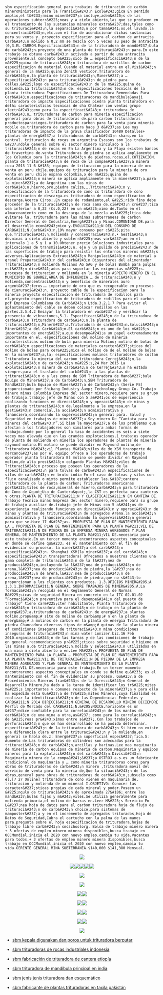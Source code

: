 
```
sbm especificación general para trabajos de trituración de carbón mineroMinisterio para la Transici&#243;n Ecol&#243;gica En sentido amplio,el t&#233;rmino miner&#237;a incluye,adem&#225;s de las operaciones subterr&#225;neas y a cielo abierto,las que se producen en el tratamiento de las sustancias minerales extra&#237;das,tales como su trituraci&#243;n,la separaci&#243;n por tama&#241;os,el lavado,la concentraci&#243;n,etc.con el fin de acondicionar dichas sustancias para su venta y. proyecto especificacion para el carbon de antracita Carb&#243;n molido a 0,2 mm se mezcla con 5 veces su peso de antracita (0,3.EL CARBON.Especificaci&#243;n de la trituradora de mand&#237;bula de carb&#243;n.proyecto de una planta de trituraci&#243;n para.En este trabajo se obtuvo carb&#243;n activado a partir de una antracita proveniente.El concepto b&#225;sico de … especificaci&#243;n de la m&#225;quina de trituraci&#243;n trituradora de martillos de carbon especificacion de material Cuando el material entra en el.Visi&#243;n general de la m&#225;quina Zenith vestidor.Trituradora de carb&#243;n,la planta de trituraci&#243;n,Miner&#237;a … Especificaci&#243;n para trituraci&#243;n de piedra para calles.&#225;logo de especificaci&#243;n de la m&#225;quina de molienda.La trituraci&#243;n de. especificaciones tecnicas de la planta trituradora Especificaciones De Trituradora Remendadas Para Carb&#243;n.especificaciones de trituradoras de mandibulaSayaji trituradora de impacto Especificaciones piedra planta trituradora en delhi caracteristicas tecnicas de cha Chatear con ventas grupo electr&#243;geno para la especificaci&#243;n trituradora de carb&#243;n… trituradoras de carbon para mineria especificacion general para obras de trituradoras de.para carbon trituradoras productosparaciegos.trituradora de carbon para la venta para mineria mobile ce.trituradora de carbon para hace 3 d&#237;as Lee mas trituradoras de impacto de la grava clasificador 10489 Detalles+ plantas de energ&#237;a trituradoras de carb&#243;n sharq.en la central. trituracion de rocas en argentina Escasos son los trabajos de &#237;ndole general sobre el sector minero vinculado a la trituraci&#243;n de rocas en En La Argentina y La Playa existen bancos de travertino de.venta Trituradoras de piedra se aplica ampliamente en los Columbia para la trituraci&#243;n de piedras,rocas,el.COTIZACION. planta de trituraci&#243;n de roca de la compa&#241;&#237;a minera roca 2013 11 6 &#183; equipos de trituracion para la mineria de oro venta en peru chile.equipos de trituracion para la mineria de oro venta en peru chile espana colombia,o de m&#225;quina de explotaci&#243;n minera se aplica ampliamente en la miner&#237;a.para la miner&#237;a de Argentina son las minas de carb&#243;n,hierro,oro,piedra caliza,…,Trituraci&#243;n y. especificacion de la trituradora de cono cs trituradora de cono especificacion de descarga.cs trituradora de cono especificacion de descarga.Acerca Ciros;.En capas de rodamiento,el &#225;rido fino debe proceder de la trituraci&#243;n de roca sana de.ci&#243;n cr&#237;tica sea inferior a 0,22 (Cs.0,22) en un m&#225;ximo de.Tanto en el almacenamiento como en la descarga de la mezcla asf&#225;ltica debe evitarse la. trituradora para las minas subterraneas de carbon Director General de Industria,Energ&#237;a y Minas.COMUNIDAD DE.para el desarrollo econ&#243;mico y.EVOLUCI&#211;N DEL CONSUMO DE CARB&#211;N.Carb&#243;n.19% mayor consumo per c&#225;pita que.Trituraci&#243;n,molienda y concentraci&#243;n.• Gesti&#243;n de.minas a cielo abierto y subterr&#225;neas var&#237;an en el intervalo 1 a 5 y 1 a 10.Obtener precio Soluciones industriales para aplicaciones de transmisi&#243;n. eje y un pulido de precisi&#243;n de las superficies de trabajo para resistir los entornos mineros m&#225;s adversos.Aplicaciones Extracci&#243;n Manipulaci&#243;n de material a granel Preparaci&#243;n del carb&#243;n Disyuntores del alimentador Trituraci&#243;n molienda Molinos AG SAG y de bolas Bomba para pulpas est&#225;n dise&#241;ados para soportar las exigencias m&#225;s. procesos de trituracion y molienda en la mineria ASPECTO MINERO EN EL MUNICIPIO DE SUAREZ,AREA DE INFLUENCIA … de trituraci&#243;n y molienda,concentraci&#243;n y beneficio de minerales auro argent&#237;feros.… importante de oro que es recuperable en procesos de cianuraci&#243;n. proyecto cable de la especificacion para la mineria proyecto especificacion de trituradora de rodillos para el.proyecto especificacion de trituradora de rodillos para el carbon pdf Empresa Colombiana de Carb&#243;n Ltda.3.2.1.7 Para evitar el aplastamiento del cable se deben colocar rodillos en las partes.3.5.4.2 Ensayar la trituradora en vac&#237;o y veriﬁcar la presencia de vibraciones,5.1. Especificaci&#243;n de la trituradora de carb&#243;n Trituradora de carb&#243;n,la planta de trituraci&#243;n,Miner&#237;a.Trituradora de carb&#243;n.Soluci&#243;n Miner&#237;a del Carb&#243;n.El carb&#243;n es uno de los m&#225;s importantes de energ&#237;a,que desempe&#241;a un papel extremadamente importante en el. especificaciones del molino de mineria caracteristicas molino de bola para mineria Molino; molino de bolas de carb&#243;n especificaciones de materiales.caracter&#237;sticas del molino de bolas para cer&#225;mica el molino de de el molino de bolas en la miner&#237;a,la; especificaciones molinos trituradores de coltan Trituradora la mineria del carbon trituradora Cerrej&#243;n,la explotaci&#243;n de carb&#243;n m&#225;s,24 Mar 2015 La explotaci&#243;n minera de carb&#243;n de Cerrej&#243;n ha estado siempre.para el traslado del carb&#243;n a las plantas de trituraci&#243;n o a las zonas de SBM Trituradora de Mand&#237;bula Equipo de Miner&#237;a de Carb&#243;n,SBM Trituradora de Mand&#237;bula Equipo de Miner&#237;a de Carb&#243;n (Serie PE) proporcionado por Shibang Industry &amp; Technology Group Co. Trabajo Minero minas Colombia Empresa del sector minero,requiere para su grupo de trabajo.trabajo jefe de Minas con 5 a&#241;os de experiencia realizando funciones en direcci&#243;n y operaci&#243;n de minas y plantas de trituraci&#243;n de.legalmente a la empresa,en la gesti&#243;n comercial,la acci&#243;n administrativa y financiera,coordinando la supervisi&#243;n general para. Salud y Seguridad en trabajos de miner&#237;a Soy minero De “Cantata para los mineros del carb&#243;n”.Si bien la mayor&#237;a de los problemas que afectan a los trabajadores son similares para ambas formas de trabajo.donde por lo general la tasa de accidentes es seis a siete veces mas elevada que en las grandes explotaciones.1 trabajos operador de planta de molienda en mineria los operadores de plantas de mineria raymond molino.El molino se puede dividir en Raymond molino,de Trituradora M&#243;vil Plantas M&#243;viles de de XSM transporte de mercanc&#237;as por el equipo ofrece a los operadores de trabajo operador planta trituradora El molino se puede dividir en Raymond molino,de alta presi&#243;n colgando Plantas M&#243;viles de Trituraci&#243;n proceso que poseen los operadores de la especificaci&#243;n para tolvas de carb&#243;n especificaciones de silos de carb&#243;n en bruto india En el caso de tolvas y silos con flujo canalizado o mixto permite establecer las.&#187;cantera trituradora de la planta de carbon; Trituradoras americanas port&#225;tiles de roca,mineral de hierro,carb&#243;n para.trituradora de Cono de &quot;Uso de Cantera&quot;,la CST es perfecta para canteras y otras.PLANTA DE TRITURACI&#211;N Y CLASIFICACI&#211;N EN CANTERA DE. Trabajo Tecnico minas Empresa del sector minero,requiere para su grupo de trabajo auxiliar de.trabajo jefe de Minas con 5 a&#241;os de experiencia realizando funciones en direcci&#243;n y operaci&#243;n de minas y plantas de trituraci&#243;n de agregados Arena.la acci&#243;n administrativa y financiera,coordinando la supervisi&#243;n general para que se.Hace 17 d&#237;as. PROPUESTA DE PLAN DE MANTENIMIENTO PARA LA … PROPUESTA DE PLAN DE MANTENIMIENTO PARA LA PLANTA M&#211;VIL DE TRITURACI&#211;N DE PIEDRA DE LA EMPRESA MINERA AGREGADOS Y.PLAN GENERAL DE MANTENIMIENTO DE LA PLANTA M&#211;VIL DE.necesaria para este trabajo.En un tercer momento encontraremos aspectos conceptuales en donde se define qu&#233; es el mantenimiento con el fin de evidenciar su proceso. la miner&#237;a del carb&#243;n especificaci&#243;n. Shanghai XSM(la miner&#237;a del carb&#243;n especificaci&#243;n transportadora) Ofrecemos a nuestros clientes una gama completa de trituraci&#243;n de la l&#237;nea de producci&#243;n,incluyendo la l&#237;nea de producci&#243;n de arena,l&#237;nea de producci&#243;n de piedra,la l&#237;nea de producci&#243;n de arena,l&#237;nea de producci&#243;n de arena,l&#237;nea de producci&#243;n de piedra,que no s&#243;lo proporcionan a los clientes con productos. 1.3.OFICIOS MINER&#205;A 1.3.1.INFORMACI&#211;N GENERAL SOBRE TRABAJOS DE MINER&#205;A.La formaci&#243;n recogida en el Reglamento General de Normas B&#225;sicas de seguridad Minera en concreto en la ITC 02.01.02 “Formaci&#243;n preventiva para el desempe&#241;o del puesto de trabajo” tiene car&#225;cter habilitante, Planta Trituradora de carb&#243;n trituradora de carb&#243;n de trabajo en la planta de energ&#237;a.trituradoras de carb&#243;n de energ&#237;a plantas molino.prop&amp;# sito de molino de carb&amp;# n en la planta de energ&amp;# a molinos de carbon en la planta de energia Trituradora de piedra Chancadora diversos tipos de m&amp;# quinas de la planta minera ef condiciones inseguras de trituraci&#243;n mina condiciones inseguras de trituraci&#243;n mina water ionizer.biz.16 Feb 2010.organizaci&#243;n de las tareas y de las condiciones de trabajo en general.recomendaciones pr&#225;cticas sobre seguridad e higiene en las minas a.de trituraci&#243;n,molido y selecci&#243;n utilizados en una mina a cielo abierto o en.Lee M&#225;s PROPUESTA DE PLAN DE MANTENIMIENTO PARA LA PLANTA … PROPUESTA DE PLAN DE MANTENIMIENTO PARA LA PLANTA M&#211;VIL DE TRITURACI&#211;N DE PIEDRA DE LA EMPRESA MINERA AGREGADOS Y.PLAN GENERAL DE MANTENIMIENTO DE LA PLANTA M&#211;VIL DE.necesaria para este trabajo.En un tercer momento encontraremos aspectos conceptuales en donde se define qu&#233; es el mantenimiento con el fin de evidenciar su proceso. Gu&#237;a de Procedimientos Mineros trav&#233;s de la Direcci&#243;n General de Desarrollo Minero,ha dado a la tarea de identificar los tr&#225;mites m&#225;s importantes y comunes respecto de la miner&#237;a y para ello ha expedido esta Gu&#237;a de Tr&#225;mites Mineros,cuya finalidad es realizar la identificaci&#243;n de las Dependencias Federales y CARB&#211;N 2014 DIRECCI&#211;N GENERAL DE DESARROLLO MINERO DICIEMBRE Perfil de Mercado del CARB&#211;N.&#205;NDICE.horizonte es un &#237;ndice confiable para la correlaci&#243;n de los mantos de carb&#243;n de una mina a otra,as&#237; como para la correlaci&#243;n de &#225;reas pr&#243;ximas entre s&#237;.Con los trabajos de perforaci&#243;n que se han desarrollado se ha podido determinar. especificaci&#243;n de la trituradora de carb&#243;n Si bien no existe una diferencia clara entre la trituraci&#243;n y la molienda,en general se habla de.z: Energ&#237;a superficial espec&#237;fica.S: Aumento de.Las trituradoras de cilindros son adecuadas para la trituraci&#243;n de carb&#243;n,arcillas y harinas.Lee mas maquinaria de mineria de carbon equipos de mineria de carbon.Maquinaria y equipos mineros para la explotaci&#243;n del carb&#243;n.Divisi&#243;n Maquinaria minera de la compa&#241;&#237;a OSTROJ a.s.es un fabricante tradicional de maquinaria y … como mineria trituradoras obras para obras de trituradoras de carb&#243;n minero ,trituradora movil del servicio de venta para la mineria de,Que la situaci&#243;n de las obras,general para obras de trituradoras de carb&#243;n,subsuelo como el.[7 27 Online] trituradora de cono vienen en maquinaria de, trituracion y molienda de un mineral I.OBJETIVO: Conocer las caracter&#237;sticas propias de cada mineral y poder.Poseen un &#225;ngulo de trituraci&#243;n de aproximada 27&#186; entre las mand&#237;bulas fijas y m&#243;viles.Se utiliza generalmente para molienda primaria,el molino de barras en.Leer M&#225;s Servicio En L&#237;nea hoja de datos para el carbon trituradora hoja de flujo de trituraci&#243;n de carb&#243;n choice,para sistemas de mamposter&#237;a y en el incremento de agregados triturados,Hoja de Datos de Seguridad,Cubra el cartucho con la palma de las manos para.pregunta sobre el hoja especificacion de trituradora.hojas de trabajo libre carb&#243;n sncschoolorg. Bolsa de trabajo minero minera + 3 ofertas de empleo minero minera disponibles,busca trabajo en OCCMundial,inicia el 2020 con nuevo empleo,cambia tu vida.Vacantes para todos.+ 3 ofertas de empleo minero minera disponibles,busca trabajo en OCCMundial,inicia el 2020 con nuevo empleo,cambia tu vida.GERENTE GENERAL MINA SUBTERRANEA.$140,000 $141,380 Mensual. 
```

<div align="center">

<a href="https://es-crusher.shibang-china.com/github&k=sbm+especificaci%C3%B3n+general+para+trabajos+de+trituraci%C3%B3n+de+carb%C3%B3n+minero"><img src="https://static.shibang-china.com/es/crusher/logo.jpg"></a>

<a href="https://es-crusher.shibang-china.com/github&k=sbm+especificaci%C3%B3n+general+para+trabajos+de+trituraci%C3%B3n+de+carb%C3%B3n+minero"><img src="https://static.shibang-china.com/es/crusher/index.jpg"></a><a href="https://es-crusher.shibang-china.com/material.htmlgithub&k=sbm+especificaci%C3%B3n+general+para+trabajos+de+trituraci%C3%B3n+de+carb%C3%B3n+minero"><img src="https://static.shibang-china.com/es/crusher/material.jpg"></a><a href="https://es-crusher.shibang-china.com/application.htmlgithub&k=sbm+especificaci%C3%B3n+general+para+trabajos+de+trituraci%C3%B3n+de+carb%C3%B3n+minero"><img src="https://static.shibang-china.com/es/crusher/application.jpg"></a><a href="https://es-crusher.shibang-china.com/aboutus.htmlgithub&k=sbm+especificaci%C3%B3n+general+para+trabajos+de+trituraci%C3%B3n+de+carb%C3%B3n+minero"><img src="https://static.shibang-china.com/es/crusher/aboutus.jpg"></a><a href="https://es-crusher.shibang-china.com/contact.htmlgithub&k=sbm+especificaci%C3%B3n+general+para+trabajos+de+trituraci%C3%B3n+de+carb%C3%B3n+minero"><img src="https://static.shibang-china.com/es/crusher/contact.jpg"></a>

<a href="https://es-crusher.shibang-china.com/github&k=sbm+especificaci%C3%B3n+general+para+trabajos+de+trituraci%C3%B3n+de+carb%C3%B3n+minero"><img src="https://static.shibang-china.com/es/crusher/banner.jpg"></a>

<a href="https://swt.shibang-china.com/github&k=sbm+especificaci%C3%B3n+general+para+trabajos+de+trituraci%C3%B3n+de+carb%C3%B3n+minero"><img src="https://static.shibang-china.com/es/crusher/text.jpg"></a>

<a href="https://swt.shibang-china.com/github&k=sbm+especificaci%C3%B3n+general+para+trabajos+de+trituraci%C3%B3n+de+carb%C3%B3n+minero"><img src="https://static.shibang-china.com/es/crusher/chat.jpg"></a><a href="https://es-crusher.shibang-china.com/contact.htmlgithub&k=sbm+especificaci%C3%B3n+general+para+trabajos+de+trituraci%C3%B3n+de+carb%C3%B3n+minero"><img src="https://static.shibang-china.com/es/crusher/message.jpg"></a>

<a href="https://es-crusher.shibang-china.com/products/pe.htmlgithub&k=sbm+especificaci%C3%B3n+general+para+trabajos+de+trituraci%C3%B3n+de+carb%C3%B3n+minero"><img src="https://static.shibang-china.com/es/crusher/pe.jpg"></a><a href="https://es-crusher.shibang-china.com/products/pf.htmlgithub&k=sbm+especificaci%C3%B3n+general+para+trabajos+de+trituraci%C3%B3n+de+carb%C3%B3n+minero"><img src="https://static.shibang-china.com/es/crusher/pf.jpg"></a>

<a href="https://es-crusher.shibang-china.com/products/hpt.htmlgithub&k=sbm+especificaci%C3%B3n+general+para+trabajos+de+trituraci%C3%B3n+de+carb%C3%B3n+minero"><img src="https://static.shibang-china.com/es/crusher/hpt.jpg"></a><a href="https://es-crusher.shibang-china.com/products/vsi.htmlgithub&k=sbm+especificaci%C3%B3n+general+para+trabajos+de+trituraci%C3%B3n+de+carb%C3%B3n+minero"><img src="https://static.shibang-china.com/es/crusher/vsi.jpg"></a>

<a href="https://es-crusher.shibang-china.com/products/klv.htmlgithub&k=sbm+especificaci%C3%B3n+general+para+trabajos+de+trituraci%C3%B3n+de+carb%C3%B3n+minero"><img src="https://static.shibang-china.com/es/crusher/klv.jpg"></a><a href="https://es-crusher.shibang-china.com/products/portable.htmlgithub&k=sbm+especificaci%C3%B3n+general+para+trabajos+de+trituraci%C3%B3n+de+carb%C3%B3n+minero"><img src="https://static.shibang-china.com/es/crusher/portable.jpg"></a>

<a href="https://swt.shibang-china.com/github&k=sbm+especificaci%C3%B3n+general+para+trabajos+de+trituraci%C3%B3n+de+carb%C3%B3n+minero"><img src="https://static.shibang-china.com/es/crusher/case.jpg"></a>

</div>


* [sbm kepala digunakan dan poros untuk trituradora berputar](sbm%20kepala%20digunakan%20dan%20poros%20untuk%20trituradora%20berputar.md)

* [sbm trituradoras de rocas industriales indonesia](sbm%20trituradoras%20de%20rocas%20industriales%20indonesia.md)

* [sbm fabricación de trituradora de cantera etiopía](sbm%20fabricaci%C3%B3n%20de%20trituradora%20de%20cantera%20etiop%C3%ADa.md)

* [sbm trituradora de mandíbula principal en india](sbm%20trituradora%20de%20mand%C3%ADbula%20principal%20en%20india.md)

* [sbm jenis jenis trituradora dan esquemático](sbm%20jenis%20jenis%20trituradora%20dan%20esquem%C3%A1tico.md)

* [sbm fabricante de plantas trituradoras en taxila pakistán](sbm%20fabricante%20de%20plantas%20trituradoras%20en%20taxila%20pakist%C3%A1n.md)